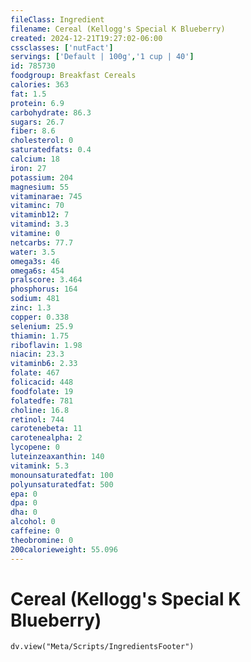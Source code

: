 ```yaml
---
fileClass: Ingredient
filename: Cereal (Kellogg's Special K Blueberry)
created: 2024-12-21T19:27:02-06:00
cssclasses: ['nutFact']
servings: ['Default | 100g','1 cup | 40']
id: 785730
foodgroup: Breakfast Cereals
calories: 363
fat: 1.5
protein: 6.9
carbohydrate: 86.3
sugars: 26.7
fiber: 8.6
cholesterol: 0
saturatedfats: 0.4
calcium: 18
iron: 27
potassium: 204
magnesium: 55
vitaminarae: 745
vitaminc: 70
vitaminb12: 7
vitamind: 3.3
vitamine: 0
netcarbs: 77.7
water: 3.5
omega3s: 46
omega6s: 454
pralscore: 3.464
phosphorus: 164
sodium: 481
zinc: 1.3
copper: 0.338
selenium: 25.9
thiamin: 1.75
riboflavin: 1.98
niacin: 23.3
vitaminb6: 2.33
folate: 467
folicacid: 448
foodfolate: 19
folatedfe: 781
choline: 16.8
retinol: 744
carotenebeta: 11
carotenealpha: 2
lycopene: 0
luteinzeaxanthin: 140
vitamink: 5.3
monounsaturatedfat: 100
polyunsaturatedfat: 500
epa: 0
dpa: 0
dha: 0
alcohol: 0
caffeine: 0
theobromine: 0
200calorieweight: 55.096
---
```


# Cereal (Kellogg's Special K Blueberry)

```dataviewjs
dv.view("Meta/Scripts/IngredientsFooter")
```